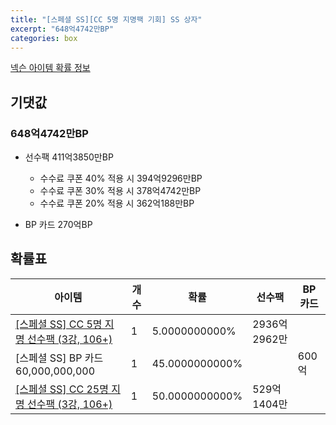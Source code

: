 ```yaml
---
title: "[스페셜 SS][CC 5명 지명팩 기회] SS 상자"
excerpt: "648억4742만BP"
categories: box
---
```

[넥슨 아이템 확률 정보](http://iteminfo.nexon.com/probability/fo4?sn=7462)

## 기댓값
### 648억4742만BP
  - 선수팩 411억3850만BP
    - 수수료 쿠폰 40% 적용 시 394억9296만BP
    - 수수료 쿠폰 30% 적용 시 378억4742만BP
    - 수수료 쿠폰 20% 적용 시 362억188만BP

  - BP 카드 270억BP

## 확률표

|아이템|개수|확률|선수팩|BP 카드|
|---|---|---|---|---|
|[[스페셜 SS] CC 5명 지명 선수팩 (3강, 106+)](/player/7418)|1|5.0000000000%|2936억2962만||
|[스페셜 SS] BP 카드 60,000,000,000|1|45.0000000000%||600억|
|[[스페셜 SS] CC 25명 지명 선수팩 (3강, 106+)](/player/7419)|1|50.0000000000%|529억1404만||
